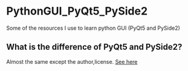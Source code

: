 # PythonGUI_PyQt5_PySide2
Some of the resources I use to learn python GUI (PyQt5 and PySide2)



## What is the difference of PyQt5 and PySide2?

Almost the same except the author,license.
[See here](https://www.learnpyqt.com/blog/pyqt5-vs-pyside2/)



